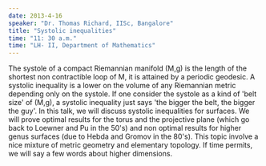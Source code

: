 ```yaml
---
date: 2013-4-16
speaker: "Dr. Thomas Richard, IISc, Bangalore"
title: "Systolic inequalities"
time: "11: 30 a.m." 
time: "LH- II, Department of Mathematics"
---
```

The systole of a compact Riemannian manifold (M,g) is the length of
the shortest non contractible loop of M, it is attained by a periodic
geodesic. A systolic inequality is a lower on the volume of any
Riemannian metric depending only on the systole. If one consider the
systole as a kind of 'belt size' of (M,g), a systolic inequality just
says 'the bigger the belt, the bigger the guy'. In this talk, we will
discuss systolic inequalities for surfaces. We will prove optimal
results for the torus and the projective plane (which go back to
Loewner and Pu in the 50's) and non optimal results for higher genus
surfaces (due to Hebda and Gromov in the 80's). This topic involve a
nice mixture of metric geometry and elementary topology. If time
permits, we will say a few words about higher dimensions.
